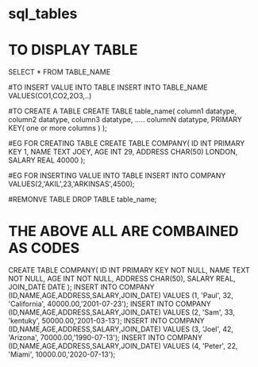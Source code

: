 # sql_tables


# TO DISPLAY TABLE
SELECT * FROM TABLE_NAME

#TO INSERT VALUE INTO TABLE
INSERT INTO TABLE_NAME VALUES(CO1,CO2,2O3,..)


#TO CREATE A TABLE
CREATE TABLE table_name(
column1 datatype,
column2 datatype,
column3 datatype,
.....
columnN datatype,
PRIMARY KEY( one or more columns )
);

#EG FOR CREATING TABLE
CREATE TABLE COMPANY(
   ID INT PRIMARY KEY     1,
   NAME           TEXT    JOEY,
   AGE            INT     29,
   ADDRESS        CHAR(50) LONDON,
   SALARY         REAL 40000
);

#EG FOR INSERTING VALUE INTO TABLE
INSERT INTO COMPANY VALUES(2,'AKIL',23,'ARKINSAS',4500);	

#REMONVE TABLE
DROP TABLE table_name;

# THE ABOVE ALL ARE COMBAINED AS CODES
CREATE TABLE COMPANY(
   ID INT PRIMARY KEY     NOT NULL,
   NAME           TEXT    NOT NULL,
   AGE            INT     NOT NULL,
   ADDRESS        CHAR(50),
   SALARY         REAL,
   JOIN_DATE	  DATE
);
INSERT INTO COMPANY (ID,NAME,AGE,ADDRESS,SALARY,JOIN_DATE) VALUES (1, 'Paul', 32, 'California', 40000.00,'2001-07-23');
INSERT INTO COMPANY (ID,NAME,AGE,ADDRESS,SALARY,JOIN_DATE) VALUES (2, 'Sam', 33, 'kentuky', 50000.00,'2001-03-13');
INSERT INTO COMPANY (ID,NAME,AGE,ADDRESS,SALARY,JOIN_DATE) VALUES (3, 'Joel', 42, 'Arizona', 70000.00,'1990-07-13');
INSERT INTO COMPANY (ID,NAME,AGE,ADDRESS,SALARY,JOIN_DATE) VALUES (4, 'Peter', 22, 'Miami', 10000.00,'2020-07-13');
